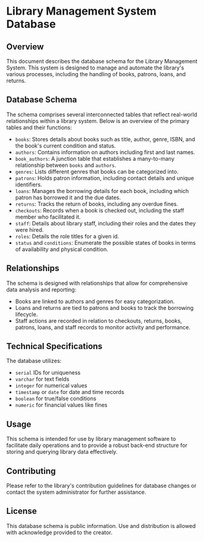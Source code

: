 # Library Management System Database

## Overview
This document describes the database schema for the Library Management System. This system is designed to manage and automate the library's various processes, including the handling of books, patrons, loans, and returns.

## Database Schema
The schema comprises several interconnected tables that reflect real-world relationships within a library system. Below is an overview of the primary tables and their functions:

- `books`: Stores details about books such as title, author, genre, ISBN, and the book's current condition and status.
- `authors`: Contains information on authors including first and last names.
- `book_authors`: A junction table that establishes a many-to-many relationship between `books` and `authors`.
- `genres`: Lists different genres that books can be categorized into.
- `patrons`: Holds patron information, including contact details and unique identifiers.
- `loans`: Manages the borrowing details for each book, including which patron has borrowed it and the due dates.
- `returns`: Tracks the return of books, including any overdue fines.
- `checkouts`: Records when a book is checked out, including the staff member who facilitated it.
- `staff`: Details about library staff, including their roles and the dates they were hired.
- `roles`: Details the role titles for a given id.
- `status` and `conditions`: Enumerate the possible states of books in terms of availability and physical condition.

## Relationships
The schema is designed with relationships that allow for comprehensive data analysis and reporting:
- Books are linked to authors and genres for easy categorization.
- Loans and returns are tied to patrons and books to track the borrowing lifecycle.
- Staff actions are recorded in relation to checkouts, returns, books, patrons, loans, and staff records to monitor activity and performance.

## Technical Specifications
The database utilizes: 
- `serial` IDs for uniqueness
- `varchar` for text fields
- `integer` for numerical values
- `timestamp` or `date` for date and time records
- `boolean` for true/false conditions
- `numeric` for financial values like fines

## Usage
This schema is intended for use by library management software to facilitate daily operations and to provide a robust back-end structure for storing and querying library data effectively.

## Contributing
Please refer to the library's contribution guidelines for database changes or contact the system administrator for further assistance.

## License
This database schema is public information. Use and distribution is allowed with acknowledge provided to the creator.
